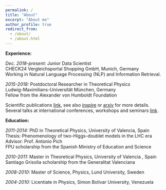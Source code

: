 ```yaml
---
permalink: /
title: "About"
excerpt: "About me"
author_profile: true
redirect_from: 
  - /about/
  - /about.html
---
```



**Experience:**

*Dec. 2018-present:* Junior Data Scientist           
CHECK24 Vergleichsportal Shopping GmbH, Munich, Germany     
Working in Natural Language Processing (NLP) and Information Retrieval. 
     

*2015-2018:* Postdoctoral Researcher in Theoretical Physics    
Ludwig-Maximilians-Universität München, Germany      
Fellow from the Alexander von Humboldt Foundation
 
Scientific publications [link](https://celis.github.io/files/list_of_publications.pdf), see also [inspire](http://inspirehep.net/author/profile/A.Celis.1) or [arxiv](https://arxiv.org/a/celis_a_1.html) for more details.   
Several talks at international conferences, workshops and seminars [link](https://celis.github.io/files/conferences.pdf).          

**Education:**

*2011-2014:*  PhD in Theoretical Physics, University of Valencia, Spain   
  Thesis: Phenomenology of two-Higgs-doublet models in the LHC era    
  Advisor: Prof. Antonio Pich  
  FPU scholarship from the Spanish Ministry of Education and Science

*2010-2011:*  Master in Theoretical Physics,
   University of Valencia  , Spain  
    Santiago Grisolia scholarship from the Generalitat Valenciana
   
*2008-2010:*  Master of Science, Physics,
   Lund University, Sweden
   
*2004-2010:*  Licentiate in Physics,
   Simon Bolivar University, Venezuela






